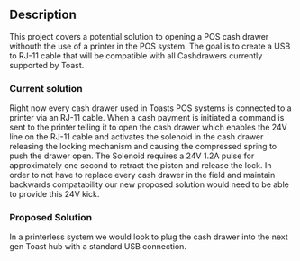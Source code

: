 ## Description
This project covers a potential solution to opening a POS cash drawer withouth the use of a printer in the POS system. The goal is to create a USB to RJ-11 cable that will be compatible with all Cashdrawers currently supported by Toast.

### Current solution
Right now every cash drawer used in Toasts POS systems is connected to a printer via an RJ-11 cable. When a cash payment is initiated a command is sent to the printer telling it to open the cash drawer which enables the 24V line on the RJ-11 cable and activates the solenoid in the cash drawer releasing the locking mechanism and causing the compressed spring to push the drawer open. The Solenoid requires a 24V 1.2A pulse for approximately one second to retract the piston and release the lock. In order to not have to replace every cash drawer in the field and maintain backwards compatability our new proposed solution would need to be able to provide this 24V kick. 

### Proposed Solution
In a printerless system we would look to plug the cash drawer into the next gen Toast hub with a standard USB connection. 
